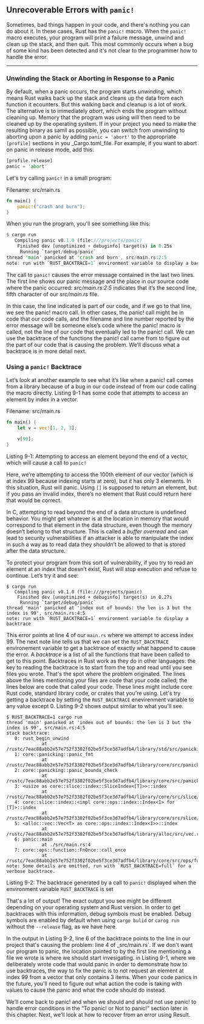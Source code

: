 ## Unrecoverable Errors with `panic!`

Sometimes, bad things happen in your code, and there's nothing you can do about it.
In these cases, Rust has the `panic!` macro.
When the `panic!` macro executes,
your program will print a failure message,
unwind and clean up the stack,
and then quit.
This most commonly occurs when a bug of some kind has been detected and it's not clear to the programmer how to handle the error.

---

### Unwinding the Stack or Aborting in Response to a Panic

By default, when a panic occurs,
the program starts _unwinding_,
which means Rust walks back up the stack and cleans up the data from each function it ecounters.
But this walking back and cleanup is a lot of work.
The alternative is to immediately _abort_,
which ends the program without cleaning up.
Memory that the program was using will then need to be cleaned up
by the operating system.
If in your project you need to make the resulting binary as samll as possible,
you can switch from unwinding to aborting upon a panic by adding
`panic = 'abort'` to the appropriate `[profile]` sections in you \_Cargo.toml_file.
For example, if you want to abort on panic in release mode, add this:

```rs
[profile.release]
panic = 'abort'
```

Let's try calling `panic!` in a small program:

Filename: src/main.rs

```rs
fn main() {
    panic!("crash and burn");
}
```

When you run the program,
you'll see something like this:

```rs
$ cargo run
   Compiling panic v0.1.0 (file:///projects/panic)
    Finished dev [unoptimized + debuginfo] target(s) in 0.25s
     Running `target/debug/panic`
thread 'main' panicked at 'crash and burn', src/main.rs:2:5
note: run with `RUST_BACKTRACE=1` environment variable to display a backtrace
```

The call to `panic!` causes the error message contained in the last two lines. The first line shows our panic message and the place in our source code where the panic occurred: _src/main.rs:2:5_ indicates that it’s the second line, fifth character of our _src/main.rs_ file.

In this case, the line indicated is part of our code, and if we go to that line, we see the panic! macro call. In other cases, the panic! call might be in code that our code calls, and the filename and line number reported by the error message will be someone else’s code where the panic! macro is called, not the line of our code that eventually led to the panic! call. We can use the backtrace of the functions the panic! call came from to figure out the part of our code that is causing the problem. We’ll discuss what a backtrace is in more detail next.

### Using a `panic!` Backtrace

Let’s look at another example to see what it’s like when a panic! call comes from a library because of a bug in our code instead of from our code calling the macro directly. Listing 9-1 has some code that attempts to access an element by index in a vector.

Filename: src/main.rs

```rs
fn main() {
    let v = vec![1, 2, 3];

    v[99];
}
```

Listing 9-1: Attempting to access an element beyond the end of a vector, which will cause a call to `panic!`

Here, we’re attempting to access the 100th element of our vector (which is at index 99 because indexing starts at zero), but it has only 3 elements. In this situation, Rust will panic. Using `[]` is supposed to return an element, but if you pass an invalid index, there’s no element that Rust could return here that would be correct.

In C, attempting to read beyond the end of a data structure is undefined behavior. You might get whatever is at the location in memory that would correspond to that element in the data structure, even though the memory doesn’t belong to that structure. This is called a _buffer overread_ and can lead to security vulnerabilities if an attacker is able to manipulate the index in such a way as to read data they shouldn’t be allowed to that is stored after the data structure.

To protect your program from this sort of vulnerability, if you try to read an element at an index that doesn’t exist, Rust will stop execution and refuse to continue. Let’s try it and see:

```
$ cargo run
   Compiling panic v0.1.0 (file:///projects/panic)
    Finished dev [unoptimized + debuginfo] target(s) in 0.27s
     Running `target/debug/panic`
thread 'main' panicked at 'index out of bounds: the len is 3 but the index is 99', src/main.rs:4:5
note: run with `RUST_BACKTRACE=1` environment variable to display a backtrace
```

This error points at line 4 of our `main.rs`
where we attempt to access index 99.
The next note line tells us that we can set the `RUST_BACKTRACE` environement variable to get a backtrace of exactly what happend to cause the error.
A _backtrace_ is a list of all the functions that have been called
to get to this point.
Backtraces in Rust work as they do in other languages:
the key to reading the backtrace is to start from the top and read until you see files you wrote.
That's the spot where the problem originated.
The lines above the lines mentioning your files are code that your code called;
the lines below are code that called your code.
These lines might include core Rust code,
standard library code,
or crates that you're using.
Let's try getting a backtrace by setting the `RUST_BACKTRACE` enevirenment variable to any value except 0.
Listing 9-2 shows output similar to what you'll see.

```
$ RUST_BACKTRACE=1 cargo run
thread 'main' panicked at 'index out of bounds: the len is 3 but the index is 99', src/main.rs:4:5
stack backtrace:
   0: rust_begin_unwind
             at /rustc/7eac88abb2e57e752f3302f02be5f3ce3d7adfb4/library/std/src/panicking.rs:483
   1: core::panicking::panic_fmt
             at /rustc/7eac88abb2e57e752f3302f02be5f3ce3d7adfb4/library/core/src/panicking.rs:85
   2: core::panicking::panic_bounds_check
             at /rustc/7eac88abb2e57e752f3302f02be5f3ce3d7adfb4/library/core/src/panicking.rs:62
   3: <usize as core::slice::index::SliceIndex<[T]>>::index
             at /rustc/7eac88abb2e57e752f3302f02be5f3ce3d7adfb4/library/core/src/slice/index.rs:255
   4: core::slice::index::<impl core::ops::index::Index<I> for [T]>::index
             at /rustc/7eac88abb2e57e752f3302f02be5f3ce3d7adfb4/library/core/src/slice/index.rs:15
   5: <alloc::vec::Vec<T> as core::ops::index::Index<I>>::index
             at /rustc/7eac88abb2e57e752f3302f02be5f3ce3d7adfb4/library/alloc/src/vec.rs:1982
   6: panic::main
             at ./src/main.rs:4
   7: core::ops::function::FnOnce::call_once
             at /rustc/7eac88abb2e57e752f3302f02be5f3ce3d7adfb4/library/core/src/ops/function.rs:227
note: Some details are omitted, run with `RUST_BACKTRACE=full` for a verbose backtrace.
```

Listing 9-2: The backtrace generated by a call to `panic!` displayed when the environment variable `RUST_BACKTRACE` is set

That's a lot of output! The exact output you see might be different depending on your operating system and Rust version.
In order to get backtraces with this information,
debug symbols must be enabled.
Debug symbols are enabled by default when using `cargo bulid` or
`carog run` without the `--release` flag,
as we have here.

In the output in Listing 9-2, line 6 of the backtrace points to the line in our project that's causing the problem:
line 4 of \_src/main.rs`.
If we don't want our program to panic,
the location pointed to by the first line mentioning a file we wrote is where we should start invesigating.
in Listing 9-1,
where we deliberately wrote code that would panic in order to demonstrate
how to use backtraces,
the way to fix the panic is to not request an element at index 99 from a vector that only contains 3 items.
When your code panics in the future,
you'll need to figure out what action the code is taking with
values to cause the panic and what the code should do instead.

We’ll come back to panic! and when we should and should not use panic! to handle error conditions in the “To panic! or Not to panic!” section later in this chapter. Next, we’ll look at how to recover from an error using Result.
